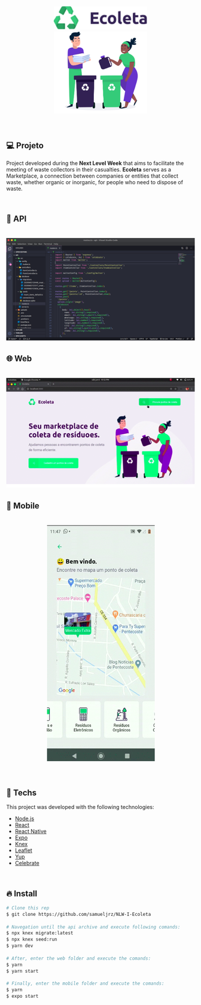 <h1 align="center">
  <img alt="Ecoleta" title="#delicinha" src=".github/ecoleta.png" width="250px" />
  <br/>
  <img alt="Ecoleta" title="#delicinha" src=".github/logo.png" width="250px" />
</h1>

<br />

## 💻 Projeto


Project developed during the <strong>Next Level Week</strong> that aims to facilitate the meeting of waste collectors in their casualties.
<strong>Ecoleta</strong> serves as a Marketplace, a connection between companies or entities that collect waste, whether organic or inorganic, for people who need to dispose of waste.

<br />

## 🔨 API

<h1 align="center">
  <img alt="Ecoleta" title="#delicinha" src=".github/api.png" />
</h1>

## 🌐 Web

<h1 align="center">
    <img src=".github/ecoleta-web.png" />
</h1>

## 📱 Mobile

<h1 align="center">
    <img src=".github/ecoleta-mobile.png" />
</h1>

<br />

## 🚀 Techs

This project was developed with the following technologies:

- [Node.js](https://nodejs.org/en/)
- [React](https://reactjs.org)
- [React Native](https://facebook.github.io/react-native/)
- [Expo](https://expo.io/)
- [Knex](http://knexjs.org/)
- [Leaflet](https://leafletjs.com/examples/quick-start/)
- [Yup](https://github.com/jquense/yup)
- [Celebrate](https://github.com/arb/celebrate)

<br />

## 🔥 Install

```bash
# Clone this rep
$ git clone https://github.com/samueljrz/NLW-I-Ecoleta

# Navegation until the api archive and execute following comands:
$ npx knex migrate:latest
$ npx knex seed:run
$ yarn dev

# After, enter the web folder and execute the comands:
$ yarn
$ yarn start

# Finally, enter the mobile folder and execute the comands:
$ yarn
$ expo start
```
